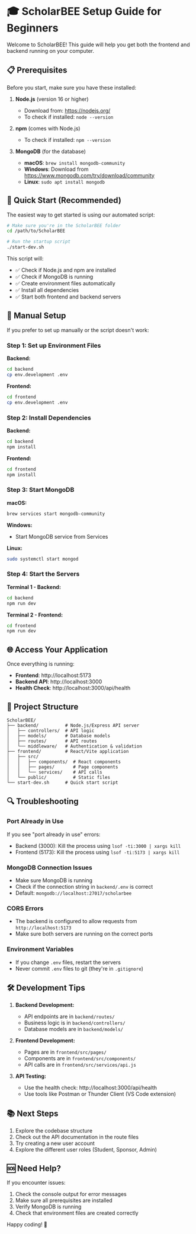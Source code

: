 # 🎓 ScholarBEE Setup Guide for Beginners

Welcome to ScholarBEE! This guide will help you get both the frontend and backend running on your computer.

## 📋 Prerequisites

Before you start, make sure you have these installed:

1. **Node.js** (version 16 or higher)
   - Download from: https://nodejs.org/
   - To check if installed: `node --version`

2. **npm** (comes with Node.js)
   - To check if installed: `npm --version`

3. **MongoDB** (for the database)
   - **macOS**: `brew install mongodb-community`
   - **Windows**: Download from https://www.mongodb.com/try/download/community
   - **Linux**: `sudo apt install mongodb`

## 🚀 Quick Start (Recommended)

The easiest way to get started is using our automated script:

```bash
# Make sure you're in the ScholarBEE folder
cd /path/to/ScholarBEE

# Run the startup script
./start-dev.sh
```

This script will:
- ✅ Check if Node.js and npm are installed
- ✅ Check if MongoDB is running
- ✅ Create environment files automatically
- ✅ Install all dependencies
- ✅ Start both frontend and backend servers

## 🔧 Manual Setup

If you prefer to set up manually or the script doesn't work:

### Step 1: Set up Environment Files

**Backend:**
```bash
cd backend
cp env.development .env
```

**Frontend:**
```bash
cd frontend
cp env.development .env
```

### Step 2: Install Dependencies

**Backend:**
```bash
cd backend
npm install
```

**Frontend:**
```bash
cd frontend
npm install
```

### Step 3: Start MongoDB

**macOS:**
```bash
brew services start mongodb-community
```

**Windows:**
- Start MongoDB service from Services

**Linux:**
```bash
sudo systemctl start mongod
```

### Step 4: Start the Servers

**Terminal 1 - Backend:**
```bash
cd backend
npm run dev
```

**Terminal 2 - Frontend:**
```bash
cd frontend
npm run dev
```

## 🌐 Access Your Application

Once everything is running:

- **Frontend**: http://localhost:5173
- **Backend API**: http://localhost:3000
- **Health Check**: http://localhost:3000/api/health

## 📁 Project Structure

```
ScholarBEE/
├── backend/          # Node.js/Express API server
│   ├── controllers/  # API logic
│   ├── models/       # Database models
│   ├── routes/       # API routes
│   └── middleware/   # Authentication & validation
├── frontend/         # React/Vite application
│   ├── src/
│   │   ├── components/  # React components
│   │   ├── pages/       # Page components
│   │   └── services/    # API calls
│   └── public/          # Static files
└── start-dev.sh      # Quick start script
```

## 🔍 Troubleshooting

### Port Already in Use
If you see "port already in use" errors:
- Backend (3000): Kill the process using `lsof -ti:3000 | xargs kill`
- Frontend (5173): Kill the process using `lsof -ti:5173 | xargs kill`

### MongoDB Connection Issues
- Make sure MongoDB is running
- Check if the connection string in `backend/.env` is correct
- Default: `mongodb://localhost:27017/scholarbee`

### CORS Errors
- The backend is configured to allow requests from `http://localhost:5173`
- Make sure both servers are running on the correct ports

### Environment Variables
- If you change `.env` files, restart the servers
- Never commit `.env` files to git (they're in `.gitignore`)

## 🛠️ Development Tips

1. **Backend Development:**
   - API endpoints are in `backend/routes/`
   - Business logic is in `backend/controllers/`
   - Database models are in `backend/models/`

2. **Frontend Development:**
   - Pages are in `frontend/src/pages/`
   - Components are in `frontend/src/components/`
   - API calls are in `frontend/src/services/api.js`

3. **API Testing:**
   - Use the health check: http://localhost:3000/api/health
   - Use tools like Postman or Thunder Client (VS Code extension)

## 📚 Next Steps

1. Explore the codebase structure
2. Check out the API documentation in the route files
3. Try creating a new user account
4. Explore the different user roles (Student, Sponsor, Admin)

## 🆘 Need Help?

If you encounter issues:
1. Check the console output for error messages
2. Make sure all prerequisites are installed
3. Verify MongoDB is running
4. Check that environment files are created correctly

Happy coding! 🎉 